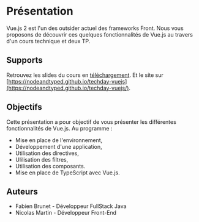 # Présentation


Vue.js 2 est l'un des outsider actuel des frameworks Front. Nous vous proposons
de découvrir ces quelques fonctionnalités de Vue.js au travers d'un cours technique et deux TP. 


## Supports

Retrouvez les slides du cours en [téléchargement](https://nodeandtyped.github.io/NodeAndTyped/techday-vuejs/_supports/slides.pptx).
Et le site sur [https://nodeandtyped.github.io/techday-vuejs](https://nodeandtyped.github.io/techday-vuejs/).

## Objectifs

Cette présentation a pour objectif de vous présenter les différentes fonctionnalités de Vue.js. Au programme :

- Mise en place de l'environnement,
- Développement d'une application,
- Utilisation des directives,
- Ulilisation des filtres,
- Utilisation des composants.
- Mise en place de TypeScript avec Vue.js.

## Auteurs

- Fabien Brunet - Développeur FullStack Java
- Nicolas Martin - Développeur Front-End
